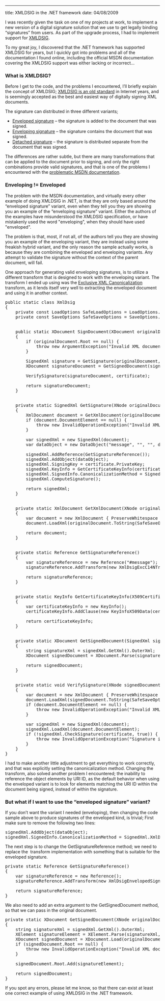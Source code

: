 --- 
title: XMLDSIG in the .NET framework
date: 04/08/2009

I was recently given the task on one of my projects at work, to implement a new version of a digital signature solution that we use to get legally binding “signatures” from users. As part of the upgrade process, I had to implement support for [XMLDSIG](http://www.w3.org/TR/2008/REC-xmldsig-core-20080610/).

To my great joy, I discovered that the .NET framework has supported XMLDSIG for years, but I quickly got into problems and all of the documentation I found online, including the official MSDN documentation covering the XMLDSIG support was either lacking or incorrect...

### What is XMLDSIG?
Before I get to the code, and the problems I encountered, I’ll briefly explain the concept of XMLDSIG; [XMLDSIG is an old standard](http://www.w3.org/Signature/Drafts/WD-xmldsig-core-20000114/) in Internet years, and is seemingly accepted as the best and easiest way of digitally signing XML documents.

The signature can distributed in three different variants;

* [Enveloped signature](http://www.w3.org/TR/2008/REC-xmldsig-core-20080610/#def-SignatureEnveloped) – the signature is added to the document that was signed.
* [Enveloping signature](http://www.w3.org/TR/2008/REC-xmldsig-core-20080610/#def-SignatureEnveloping)  – the signature contains the document that was signed.
* [Detached signature](http://www.w3.org/TR/2008/REC-xmldsig-core-20080610/#def-SignatureDetached) – the signature is distributed separate from the document that was signed.

The differences are rather subtle, but there are many transformations that can be applied to the document prior to signing, and only the right combinations provide valid signatures, and that is one of the problems I encountered with the [problematic MSDN documentation](http://msdn.microsoft.com/en-us/library/system.security.cryptography.xml.signedxml.aspx).

### Enveloping != Enveloped
The problem with the MSDN documentation, and virtually every other example of doing XMLDSIG in .NET, is that they are only based around the “enveloped signature” variant, even when they tell you they are showing you an example of the “enveloping signature” variant. Either the authors of the examples have misunderstood the XMLDSIG specification, or have mistakenly used the word "enveloping", when they should have used "enveloped".

The problem is that, most, if not all, of the authors tell you they are showing you an example of the enveloping variant, they are instead using some freakish hybrid variant, and the only reason the sample actually works, is because they are combining the enveloped and enveloping variants. Any attempt to validate the signature without the context of the parent document, will fail.

One approach for generating valid enveloping signatures, is to utilize a different transform that is designed to work with the enveloping variant. The transform I ended up using was the <a href="http://www.w3.org/TR/2002/REC-xml-exc-c14n-20020718/" target="_blank">Exclusive XML Canonicalization</a> transform, as it lends itself very well to extracting the enveloped document and using it in another context.

<pre class="brush: csharp;">public static class XmlDsig
{
    private const LoadOptions SafeLoadOptions = LoadOptions.PreserveWhitespace;
    private const SaveOptions SafeSaveOptions = SaveOptions.DisableFormatting;


    public static XDocument SignDocument(XDocument originalDocument, X509Certificate2 certificate)
    {
        if (originalDocument.Root == null) {
            throw new ArgumentException(&quot;Invalid XML document; no root element found.&quot;, &quot;originalDocument&quot;);
        }

        SignedXml signature = GetSignature(originalDocument, certificate);
        XDocument signatureDocument = GetSignedDocument(signature);

        VerifySignature(signatureDocument, certificate);

        return signatureDocument;
    }


    private static SignedXml GetSignature(XNode originalDocument, X509Certificate2 certificate)
    {
        XmlDocument document = GetXmlDocument(originalDocument);
        if (document.DocumentElement == null) {
            throw new InvalidOperationException(&quot;Invalid XML document; no root element found.&quot;);
        }

        var signedXml = new SignedXml(document);
        var dataObject = new DataObject(&quot;message&quot;, &quot;&quot;, &quot;&quot;, document.DocumentElement);

        signedXml.AddReference(GetSignatureReference());
        signedXml.AddObject(dataObject);
        signedXml.SigningKey = certificate.PrivateKey;
        signedXml.KeyInfo = GetCertificateKeyInfo(certificate);
        signedXml.SignedInfo.CanonicalizationMethod = SignedXml.XmlDsigExcC14NTransformUrl;
        signedXml.ComputeSignature();

        return signedXml;
    }


    private static XmlDocument GetXmlDocument(XNode originalDocument)
    {
        var document = new XmlDocument { PreserveWhitespace = true };
        document.LoadXml(originalDocument.ToString(SafeSaveOptions));

        return document;
    }


    private static Reference GetSignatureReference()
    {
        var signatureReference = new Reference(&quot;#message&quot;);
        signatureReference.AddTransform(new XmlDsigExcC14NTransform());

        return signatureReference;
    }


    private static KeyInfo GetCertificateKeyInfo(X509Certificate certificate)
    {
        var certificateKeyInfo = new KeyInfo();
        certificateKeyInfo.AddClause(new KeyInfoX509Data(certificate));

        return certificateKeyInfo;
    }


    private static XDocument GetSignedDocument(SignedXml signedXml)
    {
        string signatureXml = signedXml.GetXml().OuterXml;
        XDocument signedDocument = XDocument.Parse(signatureXml, SafeLoadOptions);

        return signedDocument;
    }


    private static void VerifySignature(XNode signedDocument, X509Certificate2 certificate)
    {
        var document = new XmlDocument { PreserveWhitespace = true };
        document.LoadXml(signedDocument.ToString(SafeSaveOptions));
        if (document.DocumentElement == null) {
            throw new InvalidOperationException(&quot;Invalid XML document; no root element found.&quot;);
        }

        var signedXml = new SignedXml(document);
        signedXml.LoadXml(document.DocumentElement);
        if (!signedXml.CheckSignature(certificate, true)) {
            throw new InvalidOperationException(&quot;Signature is invalid.&quot;);
        }
    }
}</pre>

I had to make another little adjustment to get everything to work correctly, and that was explicitly setting the canonicalization method. Changing the transform, also solved another problem I encountered; the inability to reference the object elements by URI ID, as the default behavior when using the enveloped variant is to look for elements matching the URI ID within the document being signed, instead of within the signature.

<h3>But what if I want to use the “enveloped signature” variant?</h3>
If you don’t want the variant I needed (enveloping), then changing the code sample above to produce signatures of the enveloped kind, is trivial; 
First make sure to remove the following two lines:

<pre class="brush: csharp;">signedXml.AddObject(dataObject);
signedXml.SignedInfo.CanonicalizationMethod = SignedXml.XmlDsigExcC14NTransformUrl;</pre>

The next step is to change the GetSignatureReference method; we need to replace the&#160; transform implementation with something that is suitable for the enveloped signature.

<pre class="brush: csharp;">private static Reference GetSignatureReference()
{
    var signatureReference = new Reference();
    signatureReference.AddTransform(new XmlDsigEnvelopedSignatureTransform());

    return signatureReference;
}</pre>

We also need to add an extra argument to the GetSignedDocument method, so that we can pass in the original document.

<pre class="brush: csharp;">private static XDocument GetSignedDocument(XNode originalDocument, SignedXml signedXml)
{
    string signatureXml = signedXml.GetXml().OuterXml;
    XElement signatureElement = XElement.Parse(signatureXml, SafeLoadOptions);
    XDocument signedDocument = XDocument.Load(originalDocument.CreateReader(), SafeLoadOptions);
    if (signedDocument.Root == null) {
        throw new InvalidOperationException(&quot;Invalid XML document; no root element found.&quot;);
    }

    signedDocument.Root.Add(signatureElement);

    return signedDocument;
}</pre>

If you spot any errors, please let me know, so that there can exist at least one correct example of using XMLDSIG in the .NET framework.

